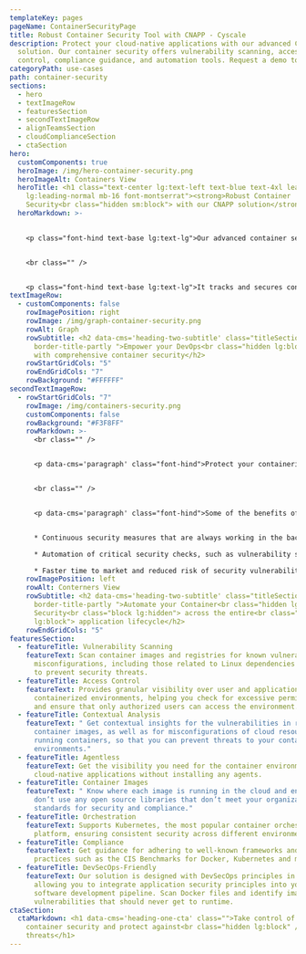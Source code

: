 ```yaml
---
templateKey: pages
pageName: ContainerSecurityPage
title: Robust Container Security Tool with CNAPP - Cyscale
description: Protect your cloud-native applications with our advanced CNAPP
  solution. Our container security offers vulnerability scanning, access
  control, compliance guidance, and automation tools. Request a demo today.
categoryPath: use-cases
path: container-security
sections:
  - hero
  - textImageRow
  - featuresSection
  - secondTextImageRow
  - alignTeamsSection
  - cloudComplianceSection
  - ctaSection
hero:
  customComponents: true
  heroImage: /img/hero-container-security.png
  heroImageAlt: Containers View
  heroTitle: <h1 class="text-center lg:text-left text-blue text-4xl leading-normal
    lg:leading-normal mb-16 font-montserrat"><strong>Robust Container
    Security<br class="hidden sm:block"> with our CNAPP solution</strong></h1>
  heroMarkdown: >-
    

    <p class="font-hind text-base lg:text-lg">Our advanced container security solution protects cloud-native applications from development to production. </p>


    <br class="" />


    <p class="font-hind text-base lg:text-lg">It tracks and secures containers throughout the lifecycle while providing advanced inventory capabilities to ensure the security of all container assets.</p>
textImageRow:
  - customComponents: false
    rowImagePosition: right
    rowImage: /img/graph-container-security.png
    rowAlt: Graph
    rowSubtitle: <h2 data-cms='heading-two-subtitle' class="titleSection
      border-title-partly ">Empower your DevOps<br class="hidden lg:block"> Team
      with comprehensive container security</h2>
    rowStartGridCols: "5"
    rowEndGridCols: "7"
    rowBackground: "#FFFFFF"
secondTextImageRow:
  - rowStartGridCols: "7"
    rowImage: /img/containers-security.png
    customComponents: false
    rowBackground: "#F3F8FF"
    rowMarkdown: >-
      <br class="" />


      <p data-cms='paragraph' class="font-hind">Protect your containerized applications from cyber threats and maintain compliance effortlessly with our Container Security solution. Our powerful automation tools streamline the process from build to deploy, ensuring consistent and efficient security measures throughout the entire application lifecycle. This means you can spend less time on manual security checks and more time on developing innovative features for your customers.</p>


      <br class="" />


      <p data-cms='paragraph' class="font-hind">Some of the benefits of our Container Security solution include:</p>


      * Continuous security measures that are always working in the background, keeping your containerized applications secure

      * Automation of critical security checks, such as vulnerability scanning and misconfiguration detection, to find and remediate issues before they become a problem.

      * Faster time to market and reduced risk of security vulnerabilities, thanks to improved efficiency and reduced manual errors.
    rowImagePosition: left
    rowAlt: Conterners View
    rowSubtitle: <h2 data-cms='heading-two-subtitle' class="titleSection
      border-title-partly ">Automate your Container<br class="hidden lg:block">
      Security<br class="block lg:hidden"> across the entire<br class="hidden
      lg:block"> application lifecycle</h2>
    rowEndGridCols: "5"
featuresSection:
  - featureTitle: Vulnerability Scanning
    featureText: Scan container images and registries for known vulnerabilities and
      misconfigurations, including those related to Linux dependencies and CVEs,
      to prevent security threats.
  - featureTitle: Access Control
    featureText: Provides granular visibility over user and application access to
      containerized environments, helping you check for excessive permissions
      and ensure that only authorized users can access the environment.
  - featureTitle: Contextual Analysis
    featureText: " Get contextual insights for the vulnerabilities in running
      container images, as well as for misconfigurations of cloud resources
      running containers, so that you can prevent threats to your container
      environments."
  - featureTitle: Agentless
    featureText: Get the visibility you need for the container environments in your
      cloud-native applications without installing any agents.
  - featureTitle: Container Images
    featureText: " Know where each image is running in the cloud and ensure that you
      don’t use any open source libraries that don’t meet your organization's
      standards for security and compliance."
  - featureTitle: Orchestration
    featureText: Supports Kubernetes, the most popular container orchestration
      platform, ensuring consistent security across different environments.
  - featureTitle: Compliance
    featureText: Get guidance for adhering to well-known frameworks and best
      practices such as the CIS Benchmarks for Docker, Kubernetes and more.
  - featureTitle: DevSecOps-Friendly
    featureText: Our solution is designed with DevSecOps principles in mind,
      allowing you to integrate application security principles into your
      software development pipeline. Scan Docker files and identify images with
      vulnerabilities that should never get to runtime.
ctaSection:
  ctaMarkdown: <h1 data-cms='heading-one-cta' class="">Take control of your
    container security and protect against<br class="hidden lg:block" /> vulnerabilities, exposures, and
    threats</h1>
---
```

